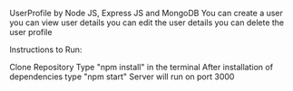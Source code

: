 UserProfile by Node JS, Express JS and MongoDB
You can create a user
you can view user details
you can edit the user details
you can delete the user profile

Instructions to Run:

Clone Repository
Type "npm install" in the terminal
After installation of dependencies type "npm start"
Server will run on port 3000
